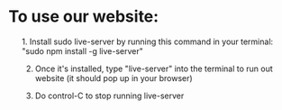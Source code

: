 <h1>To use our website:</h1>

<ol>
1. Install sudo live-server by running this command in your terminal: "sudo npm install -g live-server"

2. Once it's installed, type "live-server" into the terminal to run out website (it should pop up in your browser)

3. Do control-C to stop running live-server
</ol>
